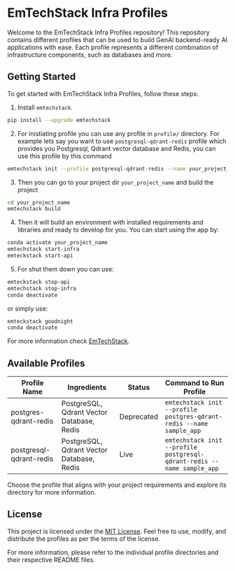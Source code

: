# EmTechStack Infra Profiles

Welcome to the EmTechStack Infra Profiles repository! This repository contains different profiles that can be used to build GenAI backend-ready AI applications with ease. Each profile represents a different combination of infrastructure components, such as databases and more.

## Getting Started

To get started with EmTechStack Infra Profiles, follow these steps:

1. Install `emtechstack`.

```sh
pip install --upgrade emtechstack
```

2. For inistiating profile you can use any profile in `profile/` directory. For example lets say you want to use `postgresql-qdrant-redis` profile which provides you Postgresql, Qdrant vector database and Redis, you can use this profile by this command

```sh
emtechstack init --profile postgresql-qdrant-redis --name your_project_name
```

3. Then you can go to your project dir `your_project_name` and build the project

```sh
cd your_project_name
emtechstack build
```

4. Then it will build an environment with installed requirements and libraries and ready to develop for you. You can start using the app by:

```sh
conda activate your_project_name
emtechstack start-infra
emteckstack start-api
```

5. For shut them down you can use:

```sh
emteckstack stop-api
emtechstack stop-infra
conda deactivate
```

or simply use:

```sh
emteckstack goodnight
conda deactivate
```

For more information check [EmTechStack](https://github.com/emtechstack/emtechstack).


## Available Profiles

| Profile Name              | Ingredients                            | Status     | Command to Run Profile                           |
|---------------------------|----------------------------------------|------------|-------------------------------------------------|
| postgres-qdrant-redis     | PostgreSQL, Qdrant Vector Database, Redis | Deprecated | `emtechstack init --profile postgres-qdrant-redis --name sample_app` |
| postgresql-qdrant-redis   | PostgreSQL, Qdrant Vector Database, Redis | Live       | `emtechstack init --profile postgresql-qdrant-redis --name sample_app` |


Choose the profile that aligns with your project requirements and explore its directory for more information.


## License

This project is licensed under the [MIT License](LICENSE). Feel free to use, modify, and distribute the profiles as per the terms of the license.

For more information, please refer to the individual profile directories and their respective README files.
